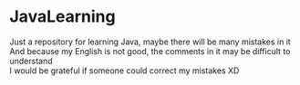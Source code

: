 # JavaLearning
Just a repository for learning Java, maybe there will be many mistakes in it  
And because my English is not good, the comments in it may be difficult to understand  
I would be grateful if someone could correct my mistakes XD  
